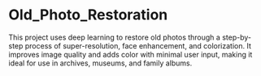 # Old_Photo_Restoration
This project uses deep learning to restore old photos through a step-by-step process of super-resolution, face enhancement, and colorization. It improves image quality and adds color with minimal user input, making it ideal for use in archives, museums, and family albums.
